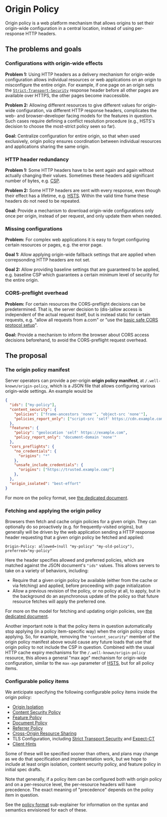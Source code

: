 # Origin Policy

Origin policy is a web platform mechanism that allows origins to set their origin-wide configuration in a central location, instead of using per-response HTTP headers.

## The problems and goals

### Configurations with origin-wide effects

**Problem 1:** Using HTTP headers as a delivery mechanism for origin-wide configuration allows individual resources or web applications on an origin to misconfigure the entire origin. For example, if one page on an origin sets the [`Strict-Transport-Security`](https://tools.ietf.org/html/rfc6797) response header before all other pages are available over HTTPS, the other pages become inaccessible.

**Problem 2:** Allowing different resources to give different values for origin-wide configuration, via different HTTP response headers, complicates the web- and browser-developer facing models for the features in question. Such cases require defining a conflict resolution procedure (e.g., HSTS's decision to choose the most-strict policy seen so far).

**Goal:** Centralize configuration for entire origin, so that when used exclusively, origin policy ensures coordination between individual resources and applications sharing the same origin.

### HTTP header redundancy

**Problem 1:** Some HTTP headers have to be sent again and again without actually changing their values. Sometimes these headers add significant number of bytes, e.g. [CSP](https://w3c.github.io/webappsec-csp/).

**Problem 2:** Some HTTP headers are sent with every response, even though their effect has a lifetime, e.g. [HSTS](https://tools.ietf.org/html/rfc6797). Within the valid time frame these headers do not need to be repeated.

**Goal:** Provide a mechanism to download origin-wide configurations only once per origin, instead of per request, and only update them when needed.

### Missing configurations

**Problem:** For complex web applications it is easy to forget configuring certain resources or pages, e.g. the error page.

**Goal 1:** Allow applying origin-wide fallback settings that are applied when correpsonding HTTP headers are not set.

**Goal 2:** Allow providing baseline settings that are guaranteed to be applied, e.g. baseline CSP which guarantees a certain minimum level of security for the entire origin.

### CORS-preflight overhead

**Problem:** For certain resources the CORS-preflight decisions can be predetermined. That is, the server decision to (dis-)allow access is independent of the actual request itself, but is instead static for certain requests, e.g. "allow all requests from a.com" or "use the [basic safe CORS protocol setup](https://fetch.spec.whatwg.org/#basic-safe-cors-protocol-setup)".

**Goal:** Provide a mechanism to inform the browser about CORS access decisions beforehand, to avoid the CORS-preflight request overhead.


## The proposal

### The origin policy manifest

Server operators can provide a per-origin **origin policy manifest**, at `/.well-known/origin-policy`, which is a JSON file that allows configuring various origin-wide settings. An example would be

```json
{
  "ids": ["my-policy"],
  "content_security": {
    "policies": ["frame-ancestors 'none'", "object-src 'none'"],
    "policies_report_only": ["script-src 'self' https://cdn.example.com/js/"]
  },
  "features": {
    "policy": "geolocation 'self' https://example.com",
    "policy_report_only": "document-domain 'none'"
  },
  "cors_preflights": {
    "no_credentials": {
      "origins": "*"
    },
    "unsafe_include_credentials": {
      "origins": ["https://trusted.example.com/"]
    },
  },
  "origin_isolated": "best-effort"
}
```

For more on the policy format, see [the dedicated document](./policy-format.md).

### Fetching and applying the origin policy

Browsers then fetch and cache origin policies for a given origin. They can optionally do so proactively (e.g. for frequently-visited origins), but generally will be driven by the web application sending a HTTP response header requesting that a given origin policy be fetched and applied:

```
Origin-Policy: allowed=(null "my-policy" "my-old-policy"), preferred="my-policy"
```

Here the header specifies allowed and preferred policies, which are matched against the JSON document's `"ids"` values. This allows servers to take on a variety of behaviors, including:

* Require that a given origin policy be available (either from the cache or via fetching) and applied, before proceeding with page initialization
* Allow a previous revision of the policy, or no policy at all, to apply, but in the background do an asynchronous update of the policy so that future resource fetches will apply the preferred one.

For more on the model for fetching and updating origin policies, see [the dedicated document](./version-negotiation.md).

Another important note is that the policy items in question automatically stop applying (in a policy item-specific way) when the origin policy stops applying. So, for example, removing the `"content_security"` member of the origin policy manifest above would cause any future loads that use that origin policy to not include the CSP in question. Combined with the usual HTTP cache expiry mechanisms for the `/.well-known/origin-policy` resource, this allows a general "max age" mechanism for origin-wide configuration, similar to the `max-age` parameter of [HSTS](https://tools.ietf.org/html/rfc6797), but for all policy items.

### Configurable policy items

We anticipate specifying the following configurable policy items inside the origin policy:

* [Origin Isolation](https://github.com/domenic/origin-isolation)
* [Content Security Policy](https://w3c.github.io/webappsec-csp/)
* [Feature Policy](https://w3c.github.io/webappsec-feature-policy/)
* [Document Policy](https://github.com/w3c/webappsec-feature-policy/blob/master/document-policy-explainer.md)
* [Referrer Policy](https://w3c.github.io/webappsec-referrer-policy/)
* [Cross-Origin Resource Sharing](https://fetch.spec.whatwg.org/#http-cors-protocol)
* TLS Configuration, including [Strict Transport Security](https://tools.ietf.org/html/rfc6797) and [Expect-CT](https://httpwg.org/http-extensions/expect-ct.html)
* [Client Hints](https://httpwg.org/http-extensions/client-hints.html)

Some of these will be specified sooner than others, and plans may change as we do that specification and implementation work, but we hope to include at least origin isolation, content security policy, and feature policy in initial spec drafts.

Note that generally, if a policy item can be configured both with origin policy and on a per-resource level, the per-resource headers will have precedence. The exact meaning of "precedence" depends on the policy item in question.

See the [policy format](./policy-format.md) sub-explainer for information on the syntax and semantics envisioned for each of these.

